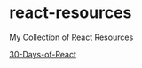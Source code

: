 # react-resources
My Collection of React Resources


[30-Days-of-React](https://github.com/Asabeneh/30-Days-Of-React)
